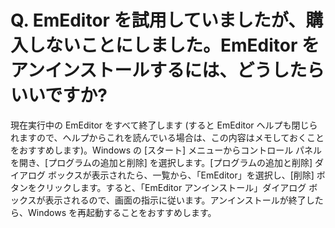 # Q. EmEditor を試用していましたが、購入しないことにしました。EmEditor をアンインストールするには、どうしたらいいですか?

現在実行中の EmEditor をすべて終了します (すると EmEditor
ヘルプも閉じられますので、ヘルプからこれを読んでいる場合は、この内容はメモしておくことをおすすめします)。Windows の \[スタート\]
メニューからコントロール パネルを開き、\[プログラムの追加と削除\] を選択します。\[プログラムの追加と削除\] ダイアログ
ボックスが表示されたら、一覧から、「EmEditor」を選択し、\[削除\] ボタンをクリックします。すると、「EmEditor アンインストール」ダイアログ
ボックスが表示されるので、画面の指示に従います。アンインストールが終了したら、Windows を再起動することをおすすめします。
